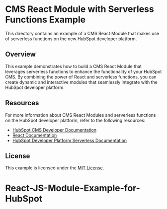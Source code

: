 # CMS React Module with Serverless Functions Example

This directory contains an example of a CMS React Module that makes use of serverless functions on the new HubSpot developer platform.

## Overview

This example demonstrates how to build a CMS React Module that leverages serverless functions to enhance the functionality of your HubSpot CMS. By combining the power of React and serverless functions, you can create dynamic and interactive modules that seamlessly integrate with the HubSpot developer platform.

## Resources

For more information about CMS React Modules and serverless functions on the HubSpot developer platform, refer to the following resources:

- [HubSpot CMS Developer Documentation](https://developers.hubspot.com/cms/)
- [React Documentation](https://reactjs.org/)
- [HubSpot Developer Platform Serverless Documentation](https://developers.hubspot.com/docs/platform/serverless-functions)

## License

This example is licensed under the [MIT License](LICENSE).
# React-JS-Module-Example-for-HubSpot
